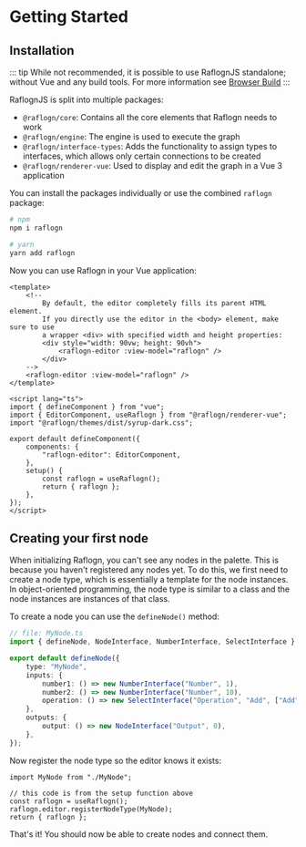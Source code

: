 # Getting Started

## Installation

::: tip
While not recommended, it is possible to use RaflognJS standalone; without Vue and any build tools.
For more information see [Browser Build](./browser-build.md)
:::

RaflognJS is split into multiple packages:

-   `@raflogn/core`: Contains all the core elements that Raflogn needs to work
-   `@raflogn/engine`: The engine is used to execute the graph
-   `@raflogn/interface-types`: Adds the functionality to assign types to interfaces, which allows only certain connections to be created
-   `@raflogn/renderer-vue`: Used to display and edit the graph in a Vue 3 application

You can install the packages individually or use the combined `raflogn` package:

```bash
# npm
npm i raflogn

# yarn
yarn add raflogn
```

Now you can use Raflogn in your Vue application:

```vue
<template>
    <!--
        By default, the editor completely fills its parent HTML element.
        If you directly use the editor in the <body> element, make sure to use
        a wrapper <div> with specified width and height properties:
        <div style="width: 90vw; height: 90vh">
            <raflogn-editor :view-model="raflogn" />
        </div>
    -->
    <raflogn-editor :view-model="raflogn" />
</template>

<script lang="ts">
import { defineComponent } from "vue";
import { EditorComponent, useRaflogn } from "@raflogn/renderer-vue";
import "@raflogn/themes/dist/syrup-dark.css";

export default defineComponent({
    components: {
        "raflogn-editor": EditorComponent,
    },
    setup() {
        const raflogn = useRaflogn();
        return { raflogn };
    },
});
</script>
```

## Creating your first node

When initializing Raflogn, you can't see any nodes in the palette.
This is because you haven't registered any nodes yet.
To do this, we first need to create a node type, which is essentially a template for the node instances.
In object-oriented programming, the node type is similar to a class and the node instances are instances of that class.

To create a node you can use the `defineNode()` method:

```ts
// file: MyNode.ts
import { defineNode, NodeInterface, NumberInterface, SelectInterface } from "raflogn";

export default defineNode({
    type: "MyNode",
    inputs: {
        number1: () => new NumberInterface("Number", 1),
        number2: () => new NumberInterface("Number", 10),
        operation: () => new SelectInterface("Operation", "Add", ["Add", "Subtract"]).setPort(false),
    },
    outputs: {
        output: () => new NodeInterface("Output", 0),
    },
});
```

Now register the node type so the editor knows it exists:

```ts{5}
import MyNode from "./MyNode";

// this code is from the setup function above
const raflogn = useRaflogn();
raflogn.editor.registerNodeType(MyNode);
return { raflogn };
```

That's it! You should now be able to create nodes and connect them.
